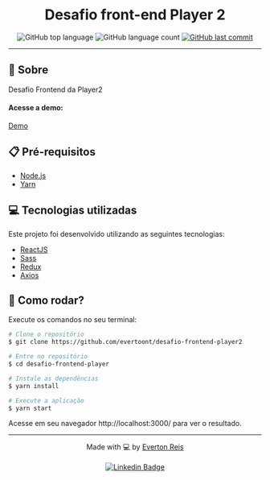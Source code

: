 <!-- HEADER 1 -->
<!-- HEADER 2 -->
<h1 align="center">
Desafio front-end Player 2 </h1>

<p align="center">

<!-- INFO ALL -->
<p align="center">
  <img alt="GitHub top language" src="https://img.shields.io/github/languages/top/evertoont/desafio-frontend-player2?color=835AFD">

  <img alt="GitHub language count" src="https://img.shields.io/github/languages/count/evertoont/desafio-frontend-player2?color=835AFD">
  
  <a href="#">
    <img alt="GitHub last commit" src="https://img.shields.io/github/last-commit/evertoont/desafio-frontend-player2?color=835AFD">
  </a>
</p>



---

## :pushpin: Sobre

Desafio Frontend da Player2

#### Acesse a demo:

[Demo](https://desafio-frontend-player2.vercel.app/)

## 📋 Pré-requisitos

- [Node.js](https://nodejs.org/en/)
- [Yarn](https://yarnpkg.com/)

## :computer: Tecnologias utilizadas

Este projeto foi desenvolvido utilizando as seguintes tecnologias:

- [ReactJS](https://reactjs.org/)
- [Sass](https://sass-lang.com/)
- [Redux](https://redux.js.org/)
- [Axios](https://github.com/axios/axios)

## 🚀 Como rodar?

Execute os comandos no seu terminal:

```bash
# Clone o repositório
$ git clone https://github.com/evertoont/desafio-frontend-player2

# Entre no repositório
$ cd desafio-frontend-player

# Instale as dependências
$ yarn install

# Execute a aplicação
$ yarn start
```

Acesse em seu navegador http://localhost:3000/ para ver o resultado.

---

<p align="center">Made with 💻 by <a href="https://github.com/evertoont">Everton Reis</a> <br><br>
<a href="https://www.linkedin.com/in/evertoont/">
  <img alt="Linkedin Badge" src="https://img.shields.io/badge/-Everton_Reis-blue?style=flat-square&logo=Linkedin&logoColor=white">
</a>
</p>

